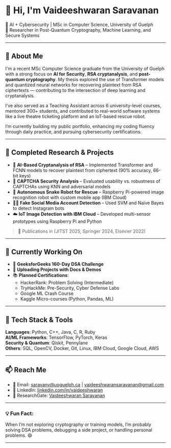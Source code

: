 # 👋 Hi, I'm Vaideeshwaran Saravanan

🔐 AI + Cybersecurity | MSc in Computer Science, University of Guelph  
🧠 Researcher in Post-Quantum Cryptography, Machine Learning, and Secure Systems

---

## 🧠 About Me

I'm a recent MSc Computer Science graduate from the University of Guelph with a strong focus on **AI for Security**, **RSA cryptanalysis**, and **post-quantum cryptography**. My thesis explored the use of Transformer models and quantized neural networks for recovering plaintext from RSA ciphertexts — contributing to the intersection of deep learning and cryptanalysis.

I’ve also served as a Teaching Assistant across 6 university-level courses, mentored 300+ students, and contributed to real-world software systems like a live theatre ticketing platform and an IoT-based rescue robot.

I’m currently building my public portfolio, enhancing my coding fluency through daily practice, and pursuing cybersecurity certifications.

---

## 🔬 Completed Research & Projects

- 📌 **AI-Based Cryptanalysis of RSA** – Implemented Transformer and FCNN models to recover plaintext from ciphertext (90% accuracy, 66-bit keys)
- 🔐 **CAPTCHA Security Analysis** – Evaluated usability vs. robustness of CAPTCHAs using KNN and adversarial models
- 🤖 **Autonomous Snake Robot for Rescue** – Raspberry Pi-powered image recognition robot with custom mobile app (IBM Cloud)
- 👨‍💻 **Fake Social Media Account Detection** – Used SVM and Naïve Bayes to detect Instagram bots
- ☁️ **IoT Image Detection with IBM Cloud** – Developed multi-sensor prototypes using Raspberry Pi and Python

> 📄 Publications in (JITST 2025, Springer 2024, Elsevier 2022)

---

## 🔄 Currently Working On

- 🔧 **GeeksforGeeks 160-Day DSA Challenge**
- 🚀 **Uploading Projects with Docs & Demos**
- 📚 **Planned Certifications**:
  - HackerRank: Problem Solving (Intermediate)
  - TryHackMe: Pre-Security, Cyber Defense Labs
  - Google ML Crash Course
  - Kaggle Micro-courses (Python, Pandas, ML)

---

## 🔎 Tech Stack & Tools

**Languages**: Python, C++, Java, C, R, Ruby  
**AI/ML Frameworks**: TensorFlow, PyTorch, Keras  
**Security & Quantum**: Qiskit, Pennylane  
**Others**: SQL, OpenCV, Docker, Git, Linux, IBM Cloud, Google Cloud, AWS

---

## 📫 Reach Me

- 📧 Email: saravanv@uoguelph.ca | vaideeshwaransaravanan@gmail.com  
- 💼 LinkedIn: [linkedin.com/in/vaideeshwaran](https://linkedin.com/in/vaideeshwaran)
- 🔗 ResearchGate: [Vaideeshwaran Saravanan](https://www.researchgate.net/profile/Vaideeshwaran-Saravanan-2)

---

### 💡 Fun Fact:
When I’m not exploring cryptography or training models, I’m probably solving DSA problems, debugging a side project, or handling personal problems. 😄

---


